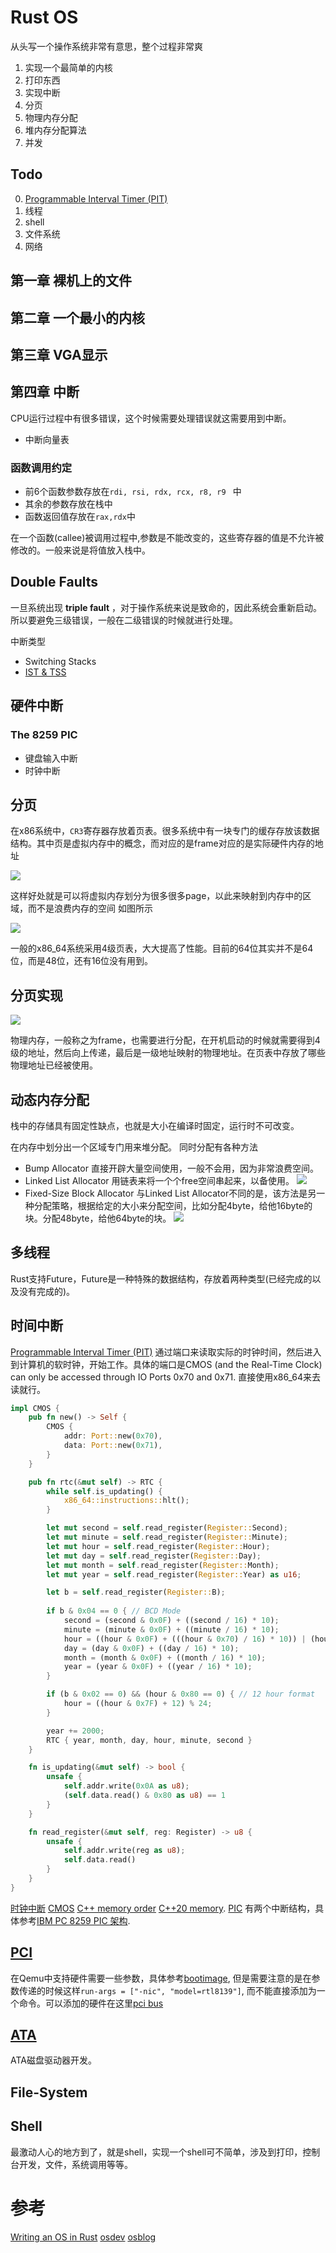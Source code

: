 # Rust OS
从头写一个操作系统非常有意思，整个过程非常爽

1. 实现一个最简单的内核
2. 打印东西
3. 实现中断
4. 分页
5. 物理内存分配
6. 堆内存分配算法
7. 并发

## Todo

0. [Programmable Interval Timer (PIT)](https://wiki.osdev.org/Programmable_Interval_Timer)
1. 线程
2. shell
3. 文件系统
4. 网络

## 第一章 裸机上的文件



## 第二章 一个最小的内核


## 第三章 VGA显示

## 第四章 中断
CPU运行过程中有很多错误，这个时候需要处理错误就这需要用到中断。

- 中断向量表

### 函数调用约定
- 前6个函数参数存放在```rdi, rsi, rdx, rcx, r8, r9 ``` 中
- 其余的参数存放在栈中
- 函数返回值存放在```rax,rdx```中

在一个函数(callee)被调用过程中,参数是不能改变的，这些寄存器的值是不允许被修改的。一般来说是将值放入栈中。

## Double Faults
一旦系统出现 **triple fault** ，对于操作系统来说是致命的，因此系统会重新启动。 所以要避免三级错误，一般在二级错误的时候就进行处理。

中断类型

- Switching Stacks
- [IST & TSS](https://os.phil-opp.com/double-fault-exceptions/#the-ist-and-tss)

## 硬件中断

### The 8259 PIC

- 键盘输入中断
- 时钟中断

## 分页

在x86系统中，```CR3```寄存器存放着页表。很多系统中有一块专门的缓存存放该数据结构。其中页是虚拟内存中的概念，而对应的是frame对应的是实际硬件内存的地址

![](https://os.phil-opp.com/paging-introduction/paging-page-tables.svg)

这样好处就是可以将虚拟内存划分为很多很多page，以此来映射到内存中的区域，而不是浪费内存的空间 如图所示

![](https://os.phil-opp.com/paging-introduction/segmentation-fragmentation.svg)

一般的x86_64系统采用4级页表，大大提高了性能。目前的64位其实并不是64位，而是48位，还有16位没有用到。

## 分页实现

![](https://os.phil-opp.com/paging-introduction/x86_64-page-table-translation.svg)

物理内存，一般称之为frame，也需要进行分配，在开机启动的时候就需要得到4级的地址，然后向上传递，最后是一级地址映射的物理地址。在页表中存放了哪些物理地址已经被使用。

## 动态内存分配
栈中的存储具有固定性缺点，也就是大小在编译时固定，运行时不可改变。

在内存中划分出一个区域专门用来堆分配。 同时分配有各种方法

- Bump Allocator
直接开辟大量空间使用，一般不会用，因为非常浪费空间。
- Linked List Allocator
用链表来将一个个free空间串起来，以备使用。
![](https://os.phil-opp.com/allocator-designs/linked-list-allocation.svg)
- Fixed-Size Block Allocator
与Linked List Allocator不同的是，该方法是另一种分配策略，根据给定的大小来分配空间，比如分配4byte，给他16byte的块。分配48byte，给他64byte的块。
![](https://os.phil-opp.com/allocator-designs/fixed-size-block-example.svg)




## 多线程
Rust支持Future，Future是一种特殊的数据结构，存放着两种类型(已经完成的以及没有完成的)。



## 时间中断
[Programmable Interval Timer (PIT)](https://wiki.osdev.org/Programmable_Interval_Timer)
通过端口来读取实际的时钟时间，然后进入到计算机的软时钟，开始工作。具体的端口是CMOS (and the Real-Time Clock) can only be accessed through IO Ports 0x70 and 0x71. 直接使用x86_64来去读就行。
```rust
impl CMOS {
    pub fn new() -> Self {
        CMOS {
            addr: Port::new(0x70),
            data: Port::new(0x71),
        }
    }

    pub fn rtc(&mut self) -> RTC {
        while self.is_updating() {
            x86_64::instructions::hlt();
        }

        let mut second = self.read_register(Register::Second);
        let mut minute = self.read_register(Register::Minute);
        let mut hour = self.read_register(Register::Hour);
        let mut day = self.read_register(Register::Day);
        let mut month = self.read_register(Register::Month);
        let mut year = self.read_register(Register::Year) as u16;

        let b = self.read_register(Register::B);
        
        if b & 0x04 == 0 { // BCD Mode
            second = (second & 0x0F) + ((second / 16) * 10);
            minute = (minute & 0x0F) + ((minute / 16) * 10);
            hour = ((hour & 0x0F) + (((hour & 0x70) / 16) * 10)) | (hour & 0x80);
            day = (day & 0x0F) + ((day / 16) * 10);
            month = (month & 0x0F) + ((month / 16) * 10);
            year = (year & 0x0F) + ((year / 16) * 10);
        }

        if (b & 0x02 == 0) && (hour & 0x80 == 0) { // 12 hour format
            hour = ((hour & 0x7F) + 12) % 24;
        }

        year += 2000;
        RTC { year, month, day, hour, minute, second }
    }

    fn is_updating(&mut self) -> bool {
        unsafe {
            self.addr.write(0x0A as u8);
            (self.data.read() & 0x80 as u8) == 1
        }
    }

    fn read_register(&mut self, reg: Register) -> u8 {
        unsafe {
            self.addr.write(reg as u8);
            self.data.read()
        }
    }
}
```
[时钟中断](https://blog.csdn.net/wrx1721267632/article/details/50527595)
[CMOS](https://wiki.osdev.org/CMOS)
[C++ memory order](https://www.zhihu.com/question/24301047)
[C++20 memory](https://en.cppreference.com/w/cpp/atomic/memory_order).
[PIC](https://wiki.osdev.org/8259_PIC)
有两个中断结构，具体参考[IBM PC 8259 PIC 架构](https://wiki.osdev.org/8259_PIC).

## [PCI](https://wiki.osdev.org/PCI)
在Qemu中支持硬件需要一些参数，具体参考[bootimage](https://github.com/rust-osdev/bootimage), 但是需要注意的是在参数传递的时候这样```run-args = ["-nic", "model=rtl8139"]```, 而不能直接添加为一个命令。可以添加的硬件在这里[pci bus](https://www.linux-kvm.org/page/Hotadd_pci_devices)

## [ATA](https://wiki.osdev.org/ATA_PIO_Mode)
ATA磁盘驱动器开发。

## File-System

## Shell
最激动人心的地方到了，就是shell，实现一个shell可不简单，涉及到打印，控制台开发，文件，系统调用等等。

# 参考
[Writing an OS in Rust](https://os.phil-opp.com)
[osdev](https://wiki.osdev.org)
[osblog](https://github.com/sgmarz/osblog)
